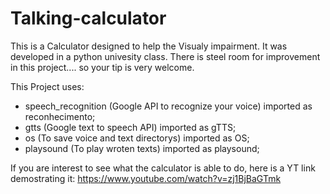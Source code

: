# Talking-calculator
This is a Calculator designed to help the Visualy impairment. It was developed in a python univesity class. There is steel room for improvement in this project.... so your tip is very welcome.

This Project uses: 
* speech_recognition (Google API to recognize your voice) imported as reconhecimento;
* gtts (Google text to speech API) imported as gTTS;
* os (To save voice and text directorys) imported as OS;
* playsound (To play wroten texts) imported as playsound;

If you are interest to see what the calculator is able to do, here is a YT link demostrating it: https://www.youtube.com/watch?v=zj1BjBaGTmk
